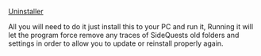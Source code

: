 [Uninstaller](https://drive.google.com/open?id=1Nw3UIa0p0SJ1w7-FBLL7hr57jnIj6MQS)

All you will need to do it just install this to your PC and run it, Running it will let the program force remove any traces of SideQuests old folders and settings in order to allow you to update or reinstall properly again.